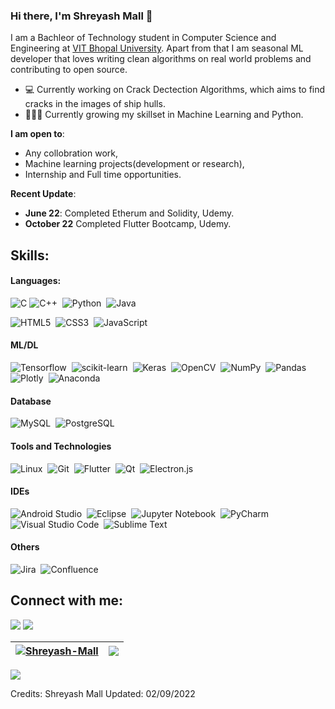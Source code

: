 ### Hi there, I'm Shreyash Mall 👋

I am a Bachleor of Technology student in Computer Science and Engineering at [VIT Bhopal University](https://vitbhopal.ac.in/). Apart from that I am seasonal ML developer that loves writing clean algorithms on real world problems and contributing to open source.

- 💻 Currently working on Crack Dectection Algorithms, which aims to find cracks in the images of ship hulls.
- 👨🏽‍💻 Currently growing my skillset in Machine Learning and Python.

 **I am open to**:

- Any collobration work,
- Machine learning projects(development or research),
- Internship and Full time opportunities.

**Recent Update**:
- **June 22**: Completed Etherum and Solidity, Udemy.
- **October 22** Completed Flutter Bootcamp, Udemy.

## Skills:

#### Languages:

![C](https://img.shields.io/badge/c-%2300599C.svg?style=for-the-badge&logo=c&logoColor=white)
![C++](https://img.shields.io/badge/C++-blue.svg?style=flat&logo=cplusplus)&nbsp;
![Python](https://img.shields.io/badge/Python-3776AB?style=for-the-badge&logo=python&logoColor=white)&nbsp;
![Java](https://img.shields.io/badge/java-%23ED8B00.svg?style=for-the-badge&logo=java&logoColor=white)&nbsp;

![HTML5](https://img.shields.io/badge/html5-%23E34F26.svg?style=for-the-badge&logo=html5&logoColor=white)&nbsp;
![CSS3](https://img.shields.io/badge/css3-%231572B6.svg?style=for-the-badge&logo=css3&logoColor=white)&nbsp;
![JavaScript](https://img.shields.io/badge/javascript-%23323330.svg?style=for-the-badge&logo=javascript&logoColor=%23F7DF1E)&nbsp;

#### ML/DL

![Tensorflow](https://img.shields.io/badge/TensorFlow-FF6F00?style=for-the-badge&logo=tensorflow&logoColor=white)&nbsp;
![scikit-learn](https://img.shields.io/badge/scikit--learn-%23F7931E.svg?style=for-the-badge&logo=scikit-learn&logoColor=white)&nbsp;
![Keras](https://img.shields.io/badge/Keras-%23D00000.svg?style=for-the-badge&logo=Keras&logoColor=white)&nbsp;
![OpenCV](https://img.shields.io/badge/opencv-%23white.svg?style=for-the-badge&logo=opencv&logoColor=white)&nbsp;
![NumPy](https://img.shields.io/badge/numpy-%23013243.svg?style=for-the-badge&logo=numpy&logoColor=white)&nbsp;
![Pandas](https://img.shields.io/badge/pandas-%23150458.svg?style=for-the-badge&logo=pandas&logoColor=white)&nbsp;
![Plotly](https://img.shields.io/badge/Plotly-%233F4F75.svg?style=for-the-badge&logo=plotly&logoColor=white)&nbsp;
![Anaconda](https://img.shields.io/badge/Anaconda-%2344A833.svg?style=for-the-badge&logo=anaconda&logoColor=white)&nbsp;

#### Database

![MySQL](https://img.shields.io/badge/MySQL-00000F?style=for-the-badge&logo=mysql&logoColor=white)&nbsp;
![PostgreSQL](https://img.shields.io/badge/PostgreSQL-316192?style=for-the-badge&logo=postgresql&logoColor=white)&nbsp;

#### Tools and Technologies

![Linux](https://img.shields.io/badge/Linux-FCC624?style=for-the-badge&logo=linux&logoColor=black)&nbsp;
![Git](https://img.shields.io/badge/GIT-E44C30?style=for-the-badge&logo=git&logoColor=white)&nbsp;
![Flutter](https://img.shields.io/badge/Flutter-%2302569B.svg?style=for-the-badge&logo=Flutter&logoColor=white)&nbsp;
![Qt](https://img.shields.io/badge/Qt-%23217346.svg?style=for-the-badge&logo=Qt&logoColor=white)&nbsp;
![Electron.js](https://img.shields.io/badge/Electron-191970?style=for-the-badge&logo=Electron&logoColor=white)&nbsp;
<!-- ![AWS](https://img.shields.io/badge/Amazon_AWS-232F3E?style=flat&logo=amazon-aws&logoColor=white)&nbsp;
![Google Cloud](https://img.shields.io/badge/Google_Cloud-4285F4?style=flat&logo=google-cloud&logoColor=white)&nbsp; -->

#### IDEs

![Android Studio](https://img.shields.io/badge/Android%20Studio-3DDC84.svg?style=for-the-badge&logo=android-studio&logoColor=white)&nbsp;
![Eclipse](https://img.shields.io/badge/Eclipse-FE7A16.svg?style=for-the-badge&logo=Eclipse&logoColor=white)&nbsp;
![Jupyter Notebook](https://img.shields.io/badge/jupyter-%23FA0F00.svg?style=for-the-badge&logo=jupyter&logoColor=white)&nbsp;
![PyCharm](https://img.shields.io/badge/pycharm-143?style=for-the-badge&logo=pycharm&logoColor=black&color=black&labelColor=green)&nbsp;
![Visual Studio Code](https://img.shields.io/badge/Visual%20Studio%20Code-0078d7.svg?style=for-the-badge&logo=visual-studio-code&logoColor=white)&nbsp;
![Sublime Text](https://img.shields.io/badge/sublime_text-%23575757.svg?style=for-the-badge&logo=sublime-text&logoColor=important)&nbsp;

#### Others

![Jira](https://img.shields.io/badge/jira-%230A0FFF.svg?style=for-the-badge&logo=jira&logoColor=white)&nbsp;
![Confluence](https://img.shields.io/badge/confluence-%23172BF4.svg?style=for-the-badge&logo=confluence&logoColor=white)&nbsp;


## Connect with me:

<p align = "center">

[<img src="https://img.shields.io/badge/linkedin-%2312100E.svg?&style=for-the-badge&logo=linkedin&logoColor=white&color=black" />](https://www.linkedin.com/in/shreyash-mall-4b81b4201/)
[<img src="https://img.shields.io/badge/Skype-00AFF0?style=for-the-badge&logo=skype&logoColor=white"/>](https://join.skype.com/invite/yGaT5GVSyIkb)

</p>

| <a href="https://github.com/anuraghazra/github-readme-stats"><img align="center" src="https://github-readme-stats.vercel.app/api?username=Shreyash-Mall&show_icons=true&include_all_commits=true&theme=buefy&hide_border=true" alt="Shreyash-Mall" /></a> | <a href="https://github.com/anuraghazra/github-readme-stats"><img align="center" src="https://github-readme-stats.vercel.app/api/top-langs/?username=Shreyash-Mall&layout=compact&theme=buefy&hide_border=true" /></a> |
| ------------- | ------------- |

[<img src="https://img.shields.io/badge/Resume-Shreyash%20Mall-blue" />](https://drive.google.com/file/d/1UxT7Nz7ysWApJSFLGECFj4hQOEBNkPXu/view?usp=sharing)

 
 Credits: Shreyash Mall
 Updated: 02/09/2022

<!--
**themlphdstudent/themlphdstudent** is a ✨ _special_ ✨ repository because its `README.md` (this file) appears on your GitHub profile.

Here are some ideas to get you started:

- 🔭 I’m currently working on ...
- 🌱 I’m currently learning ...
- 👯 I’m looking to collaborate on ...
- 🤔 I’m looking for help with ...
- 💬 Ask me about ...
- 📫 How to reach me: ...
- 😄 Pronouns: ...
- ⚡ Fun fact: ...
-->
